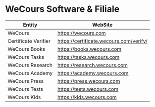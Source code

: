 # WeCours Software & Filiale

| Entity | WebSite |
|--|--|
| WeCours | https://wecours.com |
| Certificate Verifier | https://certificate.wecours.com/verify/ |
| WeCours Books | https://books.wecours.com |
| WeCours Tasks | https://tasks.wecours.com |
| WeCours Research | https://research.wecours.com |
| WeCours Academy | https://academy.wecours.com |
| WeCours Press | https://press.wecours.com |
| WeCours Tests | https://tests.wecours.com |
| WeCours Kids | https://kids.wecours.com |
